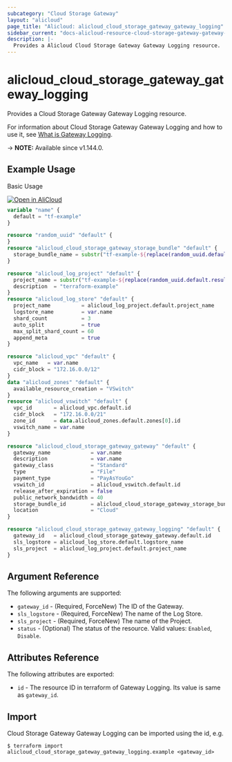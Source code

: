 ```yaml
---
subcategory: "Cloud Storage Gateway"
layout: "alicloud"
page_title: "Alicloud: alicloud_cloud_storage_gateway_gateway_logging"
sidebar_current: "docs-alicloud-resource-cloud-storage-gateway-gateway-logging"
description: |-
  Provides a Alicloud Cloud Storage Gateway Gateway Logging resource.
---
```


# alicloud_cloud_storage_gateway_gateway_logging

Provides a Cloud Storage Gateway Gateway Logging resource.

For information about Cloud Storage Gateway Gateway Logging and how to use it, see [What is Gateway Logging](https://www.alibabacloud.com/help/en/cloud-storage-gateway/latest/creategatewaylogging).

-> **NOTE:** Available since v1.144.0.

## Example Usage

Basic Usage

<div style="display: block;margin-bottom: 40px;"><div class="oics-button" style="float: right;position: absolute;margin-bottom: 10px;">
  <a href="https://api.aliyun.com/terraform?resource=alicloud_cloud_storage_gateway_gateway_logging&exampleId=40fe5e0a-1a92-1909-6369-756c7fdc7690b7cc8fe7&activeTab=example&spm=docs.r.cloud_storage_gateway_gateway_logging.0.40fe5e0a1a&intl_lang=EN_US" target="_blank">
    <img alt="Open in AliCloud" src="https://img.alicdn.com/imgextra/i1/O1CN01hjjqXv1uYUlY56FyX_!!6000000006049-55-tps-254-36.svg" style="max-height: 44px; max-width: 100%;">
  </a>
</div></div>

```terraform
variable "name" {
  default = "tf-example"
}

resource "random_uuid" "default" {
}
resource "alicloud_cloud_storage_gateway_storage_bundle" "default" {
  storage_bundle_name = substr("tf-example-${replace(random_uuid.default.result, "-", "")}", 0, 16)
}

resource "alicloud_log_project" "default" {
  project_name = substr("tf-example-${replace(random_uuid.default.result, "-", "")}", 0, 16)
  description  = "terraform-example"
}
resource "alicloud_log_store" "default" {
  project_name          = alicloud_log_project.default.project_name
  logstore_name         = var.name
  shard_count           = 3
  auto_split            = true
  max_split_shard_count = 60
  append_meta           = true
}

resource "alicloud_vpc" "default" {
  vpc_name   = var.name
  cidr_block = "172.16.0.0/12"
}
data "alicloud_zones" "default" {
  available_resource_creation = "VSwitch"
}
resource "alicloud_vswitch" "default" {
  vpc_id       = alicloud_vpc.default.id
  cidr_block   = "172.16.0.0/21"
  zone_id      = data.alicloud_zones.default.zones[0].id
  vswitch_name = var.name
}

resource "alicloud_cloud_storage_gateway_gateway" "default" {
  gateway_name             = var.name
  description              = var.name
  gateway_class            = "Standard"
  type                     = "File"
  payment_type             = "PayAsYouGo"
  vswitch_id               = alicloud_vswitch.default.id
  release_after_expiration = false
  public_network_bandwidth = 40
  storage_bundle_id        = alicloud_cloud_storage_gateway_storage_bundle.default.id
  location                 = "Cloud"
}

resource "alicloud_cloud_storage_gateway_gateway_logging" "default" {
  gateway_id   = alicloud_cloud_storage_gateway_gateway.default.id
  sls_logstore = alicloud_log_store.default.logstore_name
  sls_project  = alicloud_log_project.default.project_name
}
```

## Argument Reference

The following arguments are supported:

* `gateway_id` - (Required, ForceNew) The ID of the Gateway.
* `sls_logstore` - (Required, ForceNew) The name of the Log Store.
* `sls_project` - (Required, ForceNew) The name of the Project.
* `status` - (Optional) The status of the resource. Valid values: `Enabled`, `Disable`.

## Attributes Reference

The following attributes are exported:

* `id` - The resource ID in terraform of Gateway Logging. Its value is same as `gateway_id`.

## Import

Cloud Storage Gateway Gateway Logging can be imported using the id, e.g.

```shell
$ terraform import alicloud_cloud_storage_gateway_gateway_logging.example <gateway_id>
```